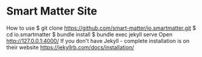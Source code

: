 Smart Matter Site
====================

How to use
$ git clone https://github.com/smart-matter/io.smartmatter.git
$ cd io.smartmatter
$ bundle install
$ bundle exec jekyll serve
Open http://127.0.0.1:4000/
If you don't have Jekyll - complete installation is on their website https://jekyllrb.com/docs/installation/